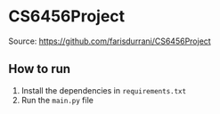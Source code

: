 # CS6456Project
Source: https://github.com/farisdurrani/CS6456Project

## How to run
1. Install the dependencies in `requirements.txt`
2. Run the `main.py` file